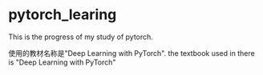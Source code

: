 # pytorch_learing
This is the progress of my study of pytorch.

使用的教材名称是"Deep Learning with PyTorch". 
the textbook used in there is "Deep Learning with PyTorch"
